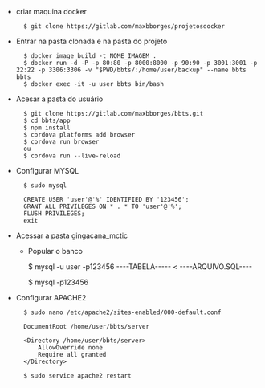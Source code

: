 - criar maquina docker

        $ git clone https://gitlab.com/maxbborges/projetosdocker

- Entrar na pasta clonada e na pasta do projeto

        $ docker image build -t NOME_IMAGEM .
        $ docker run -d -P -p 80:80 -p 8000:8000 -p 90:90 -p 3001:3001 -p 22:22 -p 3306:3306 -v "$PWD/bbts/:/home/user/backup" --name bbts bbts
        $ docker exec -it -u user bbts bin/bash
        
- Acesar a pasta do usuário

        $ git clone https://gitlab.com/maxbborges/bbts.git
        $ cd bbts/app
        $ npm install
        $ cordova platforms add browser
        $ cordova run browser
        ou
        $ cordova run --live-reload
        
- Configurar MYSQL
        
        $ sudo mysql
 
        CREATE USER 'user'@'%' IDENTIFIED BY '123456';
        GRANT ALL PRIVILEGES ON * . * TO 'user'@'%';
        FLUSH PRIVILEGES;
        exit

- Acessar a pasta gingacana_mctic
    - Popular o banco
        
        $ mysql -u user -p123456 ----TABELA----- < ----ARQUIVO.SQL----

        $ mysql -p123456
        

- Configurar APACHE2

        $ sudo nano /etc/apache2/sites-enabled/000-default.conf

        DocumentRoot /home/user/bbts/server
            
        <Directory /home/user/bbts/server>
            AllowOverride none 
            Require all granted
        </Directory>
        
        $ sudo service apache2 restart
